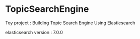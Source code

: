 # TopicSearchEngine
Toy project : Building Topic Search Engine Using Elasticsearch

elasticsearch version : 7.0.0
